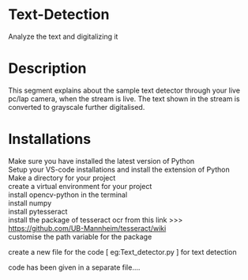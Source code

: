 # Text-Detection
Analyze the text and digitalizing it

# Description 
This segment explains about the sample text detector through your live pc/lap camera, when the stream is live.
The text shown in the stream is converted to grayscale further digitalised.

# Installations
  Make sure you have installed the latest version of Python  
  Setup your VS-code installations and install the extension of Python  
  Make a directory for your project  
  create a virtual environment for your project  
  install opencv-python in the terminal  
  install numpy  
  install pytesseract  
  install the package of tesseract ocr from this link >>> https://github.com/UB-Mannheim/tesseract/wiki  
  customise the path variable for the package  

  create a new file for the code [ eg:Text_detector.py ] for text detection  

  code has been given in a separate file....
  
